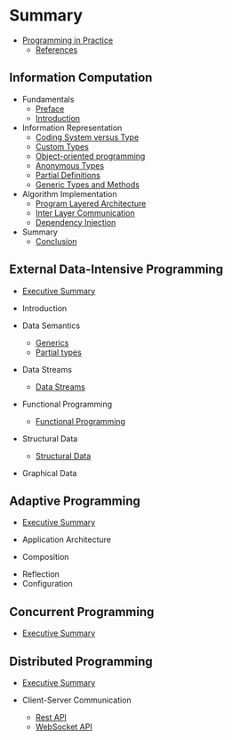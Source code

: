 # Summary

* [Programming in Practice](README.md)
  * [References](REFERENCES.md)

## Information Computation

* Fundamentals
  * [Preface](InformationComputation/READMEIntroduction.md)
  * [Introduction](InformationComputation/README.md)
* Information Representation
  * [Coding System versus Type](InformationComputation/CodingVType/README.md)
  * [Custom Types](InformationComputation/CustomTypes/README.md)
  * [Object-oriented programming](InformationComputation/ObjectOrientedProgramming/README.md)
  * [Anonymous Types](InformationComputation/AnonymousTypes/README.md)
  * [Partial Definitions](InformationComputation/PartialDefinitions/README.md)
  * [Generic Types and Methods](InformationComputation/GenericClassesMethods/README.md)
* Algorithm Implementation
  * [Program Layered Architecture](InformationComputation/LayeredArchitecture/README.md)
  * [Inter Layer Communication](InformationComputation/LayersCommunication/README.md)
  * [Dependency Injection](InformationComputation/DependencyInjection/README.md)
* Summary
  * [Conclusion](InformationComputation/READMEConclusion.md)

## External Data-Intensive Programming

* [Executive Summary](ExDataManagement/README.md)

* Introduction
* Data Semantics
  <!-- * [Data Semantics](ExDataManagement/P02.DataSemantics/DataSemantics/README.md) -->
  * [Generics](ExDataManagement/P02.DataSemantics/DataSemantics/Generics/Generics.md)
  * [Partial types](ExDataManagement/P02.DataSemantics/DataSemantics/Partials/README.md)
* Data Streams
  * [Data Streams](ExDataManagement/P03.DataStreams/README.md)
* Functional Programming
  * [Functional Programming](ExDataManagement/P04.FunctionalProgramming/FunctionalProgramming/Readme.md)
* Structural Data
  * [Structural Data](ExDataManagement/P05.StructuralData/README.md)
* Graphical Data
<!-- * [Graphical Data](ExDataManagement/P06.GraphicalData/Readme.md) -->
## Adaptive Programming

* [Executive Summary](AdaptiveProgramming/README.md)

* Application Architecture
* Composition
<!-- * [Composition](AdaptiveProgramming/Composition/README.md) -->
* Reflection
* Configuration

## Concurrent Programming

* [Executive Summary](ConcurrentProgramming/README.md)

## Distributed Programming

* [Executive Summary](DistributedProgramming/README.md)

* Client-Server Communication
  * [Rest API](DistributedProgramming/ClientServerCommunication/RESTAPI/README.md)
  * [WebSocket API](DistributedProgramming/ClientServerCommunication/WebSocketAPI/README.md)
